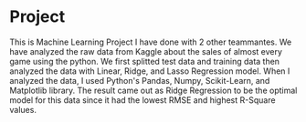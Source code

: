# Project
This is Machine Learning Project I have done with 2 other teammantes.
We have analyzed the raw data from Kaggle about the sales of almost every game using the python. We first splitted test data and training data then analyzed the data with Linear, Ridge, and Lasso Regression model. When I analyzed the data, I used Python's Pandas, Numpy, Scikit-Learn, and Matplotlib library. The result came out as Ridge Regression to be the optimal model for this data since it had the lowest RMSE and highest R-Square values.

